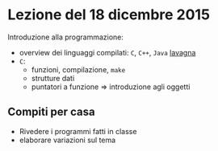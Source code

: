 # Lezione del 18 dicembre 2015

Introduzione alla programmazione:

* overview dei linguaggi compilati: `C`, `C++`, `Java`
  [lavagna](./P_20151218_101326.jpg)
* `C`:
  * funzioni, compilazione, `make`
  * strutture dati
  * puntatori a funzione => introduzione agli oggetti

## Compiti per casa

* Rivedere i programmi fatti in classe
* elaborare variazioni sul tema
